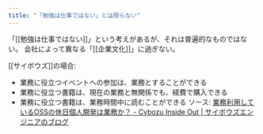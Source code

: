 ```yaml
---
title: "「勉強は仕事ではない」とは限らない"
---
```


「[[勉強は仕事ではない]]」という考えがあるが、それは普遍的なものではない。
会社によって異なる「[[企業文化]]」に過ぎない。

[[サイボウズ]]の場合:
- 業務に役立つイベントへの参加は、業務とすることができる
- 業務に役立つ書籍は、現在の業務と無関係でも、経費で購入できる
- 業務に役立つ書籍は、業務時間中に読むことができる
ソース: [業務利用しているOSSの休日個人開発は業務か？ - Cybozu Inside Out | サイボウズエンジニアのブログ](https://blog.cybozu.io/entry/2018/09/13/113000)
